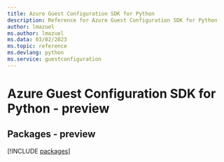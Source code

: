 ```yaml
---
title: Azure Guest Configuration SDK for Python
description: Reference for Azure Guest Configuration SDK for Python
author: lmazuel
ms.author: lmazuel
ms.data: 03/02/2023
ms.topic: reference
ms.devlang: python
ms.service: guestconfiguration
---
```

# Azure Guest Configuration SDK for Python - preview
## Packages - preview
[!INCLUDE [packages](guest-configuration-index.md)]